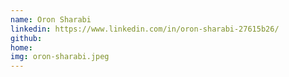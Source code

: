 ```yaml
---
name: Oron Sharabi
linkedin: https://www.linkedin.com/in/oron-sharabi-27615b26/
github:
home:
img: oron-sharabi.jpeg
---
```

